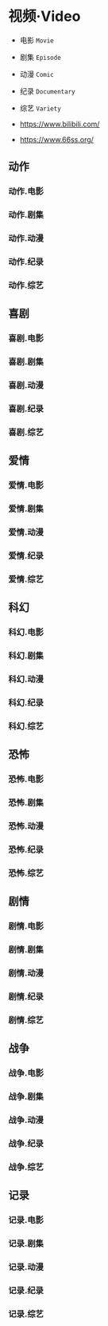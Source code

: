 # 视频·Video

- 电影 `Movie`
- 剧集 `Episode`
- 动漫 `Comic`
- 纪录 `Documentary`
- 综艺 `Variety`

- https://www.bilibili.com/

- https://www.66ss.org/

<!--

## 电影

{% if site.data.entertainment.video.movie %}
{% assign video_movie = site.data.entertainment.video.movie %}

<div class="row row-cols-2 row-cols-sm-4 row-cols-md-6">
  {% for video in video_movie %}
    {% if video.title != "" %}
    <div class="col">
      {% if video.movie_douban_slug and video.movie_douban_slug != '' %}
        <a class="card" target="_blank" href="https://movie.douban.com/subject/{{video.movie_douban_slug}}/">
          {% if video.movie_douban_ico and video.movie_douban_ico != '' %}
          <img class="card-img-top lazyload" data-src="https://img3.doubanio.com/view/photo/s_ratio_poster/public/{{video.movie_douban_ico}}.webp" alt=""/>
          {% endif %}
          <div class="card-body p-2">
            <h5 class="card-title text-truncate my-2">{{ video.titleCn }} {{ video.title }}</h5>
          </div>
        </a>
      {% else %}
        <a class="card" target="_blank" href="{{video.url}}">
          {% if video.storageIco %}
            <img class="card-img-top lazyload" data-src="{{site.storageUrl.favicon}}/{{video.storageIco}}" alt=""/>
          {% else if video.ico %}
            <img class="card-img-top lazyload" data-src="{{video.ico}}" alt=""/>
          {% endif %}
          <div class="card-body p-2">
            <h5 class="card-title text-truncate my-2">{{ video.titleCn }} {{ video.title }}</h5>
          </div>
        </a>
      {% endif %}
    </div>
    {% endif %}
  {% endfor %}
</div>
{% endif %} -->

## 动作

### 动作.电影

### 动作.剧集

### 动作.动漫

### 动作.纪录

### 动作.综艺

## 喜剧

### 喜剧.电影

### 喜剧.剧集

### 喜剧.动漫

### 喜剧.纪录

### 喜剧.综艺

## 爱情

### 爱情.电影

### 爱情.剧集

### 爱情.动漫

### 爱情.纪录

### 爱情.综艺

## 科幻

### 科幻.电影

### 科幻.剧集

### 科幻.动漫

### 科幻.纪录

### 科幻.综艺

## 恐怖

### 恐怖.电影

### 恐怖.剧集

### 恐怖.动漫

### 恐怖.纪录

### 恐怖.综艺

## 剧情

### 剧情.电影

### 剧情.剧集

### 剧情.动漫

### 剧情.纪录

### 剧情.综艺

## 战争

### 战争.电影

### 战争.剧集

### 战争.动漫

### 战争.纪录

### 战争.综艺

## 记录

### 记录.电影

### 记录.剧集

### 记录.动漫

### 记录.纪录

### 记录.综艺

<!--
## 电视剧

{% if site.data.entertainment.video.teleplay %}
{% assign video_teleplay = site.data.entertainment.video.teleplay %}

<div class="row row-cols-2 row-cols-sm-4 row-cols-md-6">
  {% for video in video_teleplay %}
    {% if video.title != "" %}
    <div class="col">
      {% if video.movie_douban_slug and video.movie_douban_slug != '' %}
        <a class="card" target="_blank" href="https://movie.douban.com/subject/{{video.movie_douban_slug}}/">
          {% if video.movie_douban_ico and video.movie_douban_ico != '' %}
          <img class="card-img-top lazyload" data-src="https://img3.doubanio.com/view/photo/s_ratio_poster/public/{{video.movie_douban_ico}}.webp" alt=""/>
          {% endif %}
          <div class="card-body p-2">
            <h5 class="card-title text-truncate my-2">{{ video.titleCn }} {{ video.title }}</h5>
          </div>
        </a>
      {% else %}
        <a class="card" target="_blank" href="{{video.url}}">
          {% if video.storageIco %}
            <img class="card-img-top lazyload" data-src="{{site.storageUrl.favicon}}/{{video.storageIco}}" alt=""/>
          {% else if video.ico %}
            <img class="card-img-top lazyload" data-src="{{video.ico}}" alt=""/>
          {% endif %}
          <div class="card-body p-2">
            <h5 class="card-title text-truncate my-2">{{ video.titleCn }} {{ video.title }}</h5>
          </div>
        </a>
      {% endif %}
    </div>
    {% endif %}
  {% endfor %}
</div>
{% endif %}

## 动漫

{% if site.data.entertainment.video.anime %}
{% assign video_anime = site.data.entertainment.video.anime %}

<div class="row row-cols-2 row-cols-sm-4 row-cols-md-6">
  {% for video in video_anime %}
    {% if video.title != "" %}
    <div class="col">
      {% if video.movie_douban_slug and video.movie_douban_slug != '' %}
        <a class="card" target="_blank" href="https://movie.douban.com/subject/{{video.movie_douban_slug}}/">
          {% if video.movie_douban_ico and video.movie_douban_ico != '' %}
          <img class="card-img-top lazyload" data-src="https://img3.doubanio.com/view/photo/s_ratio_poster/public/{{video.movie_douban_ico}}.webp" alt=""/>
          {% endif %}
          <div class="card-body p-2">
            <h5 class="card-title text-truncate my-2">{{ video.titleCn }} {{ video.title }}</h5>
          </div>
        </a>
      {% else %}
        <a class="card" target="_blank" href="{{video.url}}">
          {% if video.storageIco %}
            <img class="card-img-top lazyload" data-src="{{site.storageUrl.favicon}}/{{video.storageIco}}" alt=""/>
          {% else if video.ico %}
            <img class="card-img-top lazyload" data-src="{{video.ico}}" alt=""/>
          {% endif %}
          <div class="card-body p-2">
            <h5 class="card-title text-truncate my-2">{{ video.titleCn }} {{ video.title }}</h5>
          </div>
        </a>
      {% endif %}
    </div>
    {% endif %}
  {% endfor %}
</div>
{% endif %}

## 特摄片

{% if site.data.entertainment.video.tokusatsu %}
{% assign video_tokusatsu = site.data.entertainment.video.tokusatsu %}

<div class="row row-cols-2 row-cols-sm-4 row-cols-md-6">
  {% for video in video_tokusatsu %}
    {% if video.title != "" %}
    <div class="col">
      {% if video.movie_douban_slug and video.movie_douban_slug != '' %}
        <a class="card" target="_blank" href="https://movie.douban.com/subject/{{video.movie_douban_slug}}/">
          {% if video.movie_douban_ico and video.movie_douban_ico != '' %}
          <img class="card-img-top lazyload" data-src="https://img3.doubanio.com/view/photo/s_ratio_poster/public/{{video.movie_douban_ico}}.webp" alt=""/>
          {% endif %}
          <div class="card-body p-2">
            <h5 class="card-title text-truncate my-2">{{ video.titleCn }} {{ video.title }}</h5>
          </div>
        </a>
      {% else %}
        <a class="card" target="_blank" href="{{video.url}}">
          {% if video.storageIco %}
            <img class="card-img-top lazyload" data-src="{{site.storageUrl.favicon}}/{{video.storageIco}}" alt=""/>
          {% else if video.ico %}
            <img class="card-img-top lazyload" data-src="{{video.ico}}" alt=""/>
          {% endif %}
          <div class="card-body p-2">
            <h5 class="card-title text-truncate my-2">{{ video.titleCn }} {{ video.title }}</h5>
          </div>
        </a>
      {% endif %}
    </div>
    {% endif %}
  {% endfor %}
</div>
{% endif %} -->
<!--
## websites

**正版**

{% if site.data.entertainment.video.websites.original %}
{% assign video_original_websites = site.data.entertainment.video.websites.original %}

<ul>
  {% for website in video_original_websites %}
    {% if website.title != "" %}
    <li>
      <a target="_blank" href="{{website.url}}">
        {% if website.storageIco %}
          <img class="lazyload" data-src="{{site.storageUrl.favicon}}/{{website.storageIco}}" alt=""/>
        {% else if website.ico %}
          <img class="lazyload" data-src="{{website.ico}}" alt=""/>
        {% endif %}
        {{ website.title }}
      </a>
    </li>
    {% endif %}
  {% endfor %}
</ul>
{% endif %}

**其它**

{% if site.data.entertainment.video.websites.other %}
{% assign video_other_websites = site.data.entertainment.video.websites.other %}

<ul>
  {% for website in video_other_websites %}
    {% if website.title != "" %}
    <li>
      <a target="_blank" href="{{website.url}}">
        {% if website.storageIco %}
          <img class="lazyload" data-src="{{site.storageUrl.favicon}}/{{website.storageIco}}" alt=""/>
        {% else if website.ico %}
          <img class="lazyload" data-src="{{website.ico}}" alt=""/>
        {% endif %}
        {{ website.title }}
      </a>
    </li>
    {% endif %}
  {% endfor %}
</ul>
{% endif %} -->
